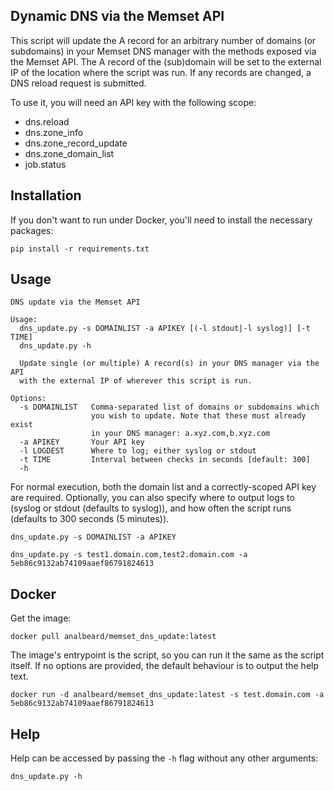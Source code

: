 ## Dynamic DNS via the Memset API

This script will update the A record for an arbitrary number of domains (or subdomains) 
in your Memset DNS manager with the methods exposed via the Memset API. The A record of 
the (sub)domain will be set to the external IP of the location where the script was run. 
If any records are changed, a DNS reload request is submitted.

To use it, you will need an API key with the following scope:

* dns.reload
* dns.zone_info
* dns.zone_record_update
* dns.zone_domain_list
* job.status

## Installation

If you don't want to run under Docker, you'll need to install the necessary packages:

```
pip install -r requirements.txt
```

## Usage

```
DNS update via the Memset API

Usage:
  dns_update.py -s DOMAINLIST -a APIKEY [(-l stdout|-l syslog)] [-t TIME]
  dns_update.py -h

  Update single (or multiple) A record(s) in your DNS manager via the API
  with the external IP of wherever this script is run.

Options:
  -s DOMAINLIST   Comma-separated list of domains or subdomains which
                  you wish to update. Note that these must already exist
                  in your DNS manager: a.xyz.com,b.xyz.com
  -a APIKEY       Your API key
  -l LOGDEST      Where to log; either syslog or stdout 
  -t TIME         Interval between checks in seconds [default: 300]
  -h
 ```

For normal execution, both the domain list and a correctly-scoped API key are required. 
Optionally, you can also specify where to output logs to (syslog or stdout (defaults to 
syslog)), and how often the script runs (defaults to 300 seconds (5 minutes)).

```
dns_update.py -s DOMAINLIST -a APIKEY

dns_update.py -s test1.domain.com,test2.domain.com -a 5eb86c9132ab74109aaef86791824613
```

## Docker

Get the image:

```
docker pull analbeard/memset_dns_update:latest
```

The image's entrypoint is the script, so you can run it the same as the script itself.
If no options are provided, the default behaviour is to output the help text.

```
docker run -d analbeard/memset_dns_update:latest -s test.domain.com -a 5eb86c9132ab74109aaef86791824613
```

## Help

Help can be accessed by passing the `-h` flag without any other arguments:

```
dns_update.py -h
```
